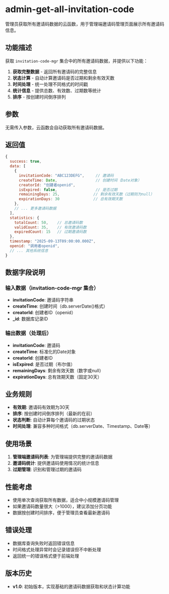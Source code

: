 # admin-get-all-invitation-code

管理员获取所有邀请码数据的云函数，用于管理端邀请码管理页面展示所有邀请码信息。

## 功能描述

获取 `invitation-code-mgr` 集合中的所有邀请码数据，并提供以下功能：

1. **获取完整数据** - 返回所有邀请码的完整信息
2. **状态计算** - 自动计算邀请码是否过期和剩余有效天数
3. **时间处理** - 统一处理不同格式的时间戳
4. **统计信息** - 提供总数、有效数、过期数等统计
5. **排序** - 按创建时间倒序排列

## 参数

无需传入参数，云函数会自动获取所有邀请码数据。

## 返回值

```javascript
{
  success: true,
  data: [
    {
      invitationCode: "ABC123DEFG",     // 邀请码
      createTime: Date,                 // 创建时间（Date对象）
      creatorId: "创建者openid",
      isExpired: false,                 // 是否过期
      remainingDays: 25,               // 剩余有效天数（过期则为null）
      expirationDays: 30               // 总有效期天数
    },
    // ... 更多邀请码数据
  ],
  statistics: {
    totalCount: 50,    // 总邀请码数
    validCount: 35,    // 有效邀请码数
    expiredCount: 15   // 过期邀请码数
  },
  timestamp: "2025-09-13T09:00:00.000Z",
  openid: "调用者openid",
  // ... 其他系统信息
}
```

## 数据字段说明

### 输入数据（invitation-code-mgr 集合）
- **invitationCode**: 邀请码字符串
- **createTime**: 创建时间（db.serverDate()格式）
- **creatorId**: 创建者ID（openid）
- **_id**: 数据库记录ID

### 输出数据（处理后）
- **invitationCode**: 邀请码
- **createTime**: 标准化的Date对象
- **creatorId**: 创建者ID
- **isExpired**: 是否过期（布尔值）
- **remainingDays**: 剩余有效天数（数字或null）
- **expirationDays**: 总有效期天数（固定30天）

## 业务规则

- **有效期**: 邀请码有效期为30天
- **排序**: 按创建时间倒序排列（最新的在前）
- **状态判断**: 自动计算每个邀请码的过期状态
- **时间处理**: 兼容多种时间格式（db.serverDate、Timestamp、Date等）

## 使用场景

1. **管理端邀请码列表**: 为管理端提供完整的邀请码数据
2. **邀请码统计**: 提供邀请码使用情况的统计信息
3. **过期管理**: 识别和管理过期的邀请码

## 性能考虑

- 使用单次查询获取所有数据，适合中小规模邀请码管理
- 如果邀请码数量很大（>1000），建议添加分页功能
- 数据按创建时间排序，便于管理员查看最新邀请码

## 错误处理

- 数据库查询失败时返回错误信息
- 时间格式处理异常时会记录错误但不中断处理
- 返回统一的错误格式便于前端处理

## 版本历史

- **v1.0**: 初始版本，实现基础的邀请码数据获取和状态计算功能